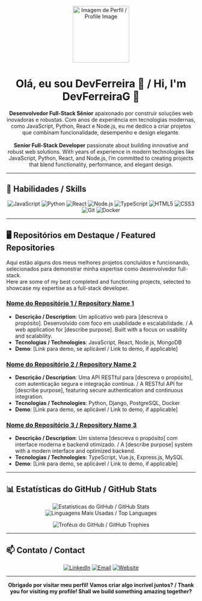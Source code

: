 <p align="center">
  <img src="https://your-image-url.com/profile-image.png" alt="Imagem de Perfil / Profile Image" width="150" height="150">
</p>

<h1 align="center">Olá, eu sou DevFerreira 👋 / Hi, I'm DevFerreiraG 👋</h1>

<p align="center">
  <strong>Desenvolvedor Full-Stack Sênior</strong> apaixonado por construir soluções web inovadoras e robustas. Com anos de experiência em tecnologias modernas, como JavaScript, Python, React e Node.js, eu me dedico a criar projetos que combinam funcionalidade, desempenho e design elegante.
  <br><br>
  <strong>Senior Full-Stack Developer</strong> passionate about building innovative and robust web solutions. With years of experience in modern technologies like JavaScript, Python, React, and Node.js, I’m committed to creating projects that blend functionality, performance, and elegant design.
</p>

---

## 🚀 Habilidades / Skills

<p align="center">
  <img src="https://img.shields.io/badge/-JavaScript-F7DF1E?&style=flat&logo=JavaScript&logoColor=black" alt="JavaScript">
  <img src="https://img.shields.io/badge/-Python-3776AB?&style=flat&logo=Python&logoColor=white" alt="Python">
  <img src="https://img.shields.io/badge/-React-61DAFB?&style=flat&logo=React&logoColor=black" alt="React">
  <img src="https://img.shields.io/badge/-Node.js-339933?&style=flat&logo=Node.js&logoColor=white" alt="Node.js">
  <img src="https://img.shields.io/badge/-TypeScript-3178C6?&style=flat&logo=TypeScript&logoColor=white" alt="TypeScript">
  <img src="https://img.shields.io/badge/-HTML5-E34F26?&style=flat&logo=HTML5&logoColor=white" alt="HTML5">
  <img src="https://img.shields.io/badge/-CSS3-1572B6?&style=flat&logo=CSS3&logoColor=white" alt="CSS3">
  <img src="https://img.shields.io/badge/-Git-F05032?&style=flat&logo=Git&logoColor=white" alt="Git">
  <img src="https://img.shields.io/badge/-Docker-2496ED?&style=flat&logo=Docker&logoColor=white" alt="Docker">
</p>

---

## 🖥️ Repositórios em Destaque / Featured Repositories

<p align="left">
Aqui estão alguns dos meus melhores projetos concluídos e funcionando, selecionados para demonstrar minha expertise como desenvolvedor full-stack.
<br>
Here are some of my best completed and functioning projects, selected to showcase my expertise as a full-stack developer.
</p>

### [Nome do Repositório 1 / Repository Name 1](https://github.com/FuturoDevJunior/repository1)
- **Descrição / Description**: Um aplicativo web para [descreva o propósito]. Desenvolvido com foco em usabilidade e escalabilidade. / A web application for [describe purpose]. Built with a focus on usability and scalability.
- **Tecnologias / Technologies**: JavaScript, React, Node.js, MongoDB
- **Demo**: [Link para demo, se aplicável / Link to demo, if applicable]

### [Nome do Repositório 2 / Repository Name 2](https://github.com/FuturoDevJunior/repository2)
- **Descrição / Description**: Uma API RESTful para [descreva o propósito], com autenticação segura e integração contínua. / A RESTful API for [describe purpose], featuring secure authentication and continuous integration.
- **Tecnologias / Technologies**: Python, Django, PostgreSQL, Docker
- **Demo**: [Link para demo, se aplicável / Link to demo, if applicable]

### [Nome do Repositório 3 / Repository Name 3](https://github.com/FuturoDevJunior/repository3)
- **Descrição / Description**: Um sistema [descreva o propósito] com interface moderna e backend otimizado. / A [describe purpose] system with a modern interface and optimized backend.
- **Tecnologias / Technologies**: TypeScript, Vue.js, Express.js, MySQL
- **Demo**: [Link para demo, se aplicável / Link to demo, if applicable]

---

## 📊 Estatísticas do GitHub / GitHub Stats

<p align="center">
  <img src="https://github-readme-stats.vercel.app/api?username=FuturoDevJunior&show_icons=true&theme=dark&hide_border=true" alt="Estatísticas do GitHub / GitHub Stats">
  <img src="https://github-readme-stats.vercel.app/api/top-langs/?username=FuturoDevJunior&layout=compact&theme=dark&hide_border=true" alt="Linguagens Mais Usadas / Top Languages">
</p>

<p align="center">
  <img src="https://github-profile-trophy.vercel.app/?username=FuturoDevJunior&theme=onedark&no-frame=true" alt="Troféus do GitHub / GitHub Trophies">
</p>

---

## 📫 Contato / Contact

<p align="center">
  <a href="https://www.linkedin.com/in/DevFerreiraG"><img src="https://img.shields.io/badge/-LinkedIn-0A66C2?&style=flat&logo=LinkedIn&logoColor=white" alt="LinkedIn"></a>
  <a href="mailto:contato.devferreirag@gmail.com"><img src="https://img.shields.io/badge/-Email-D14836?&style=flat&logo=Gmail&logoColor=white" alt="Email"></a>
  <a href="https://github.com/FuturoDevJunior"><img src="https://img.shields.io/badge/-Website-4285F4?&style=flat&logo=Google-Chrome&logoColor=white" alt="Website"></a>
</p>

---

<p align="center">
  <strong>Obrigado por visitar meu perfil! Vamos criar algo incrível juntos? / Thank you for visiting my profile! Shall we build something amazing together?</strong>
</p>
